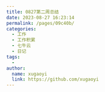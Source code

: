 ```yaml
---
title: 0827第二周总结
date: 2023-08-27 16:23:14
permalink: /pages/09c40b/
categories:
  - 工作
  - 工作积累
  - 七牛云
  - 日记
tags:
  - 
author: 
  name: xugaoyi
  link: https://github.com/xugaoyi
---
```

